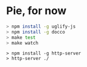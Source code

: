 # Pie, for now

```bash
> npm install -g uglify-js
> npm install -g docco
> make test
> make watch
```

```base
> npm install -g http-server
> http-server ./
```
